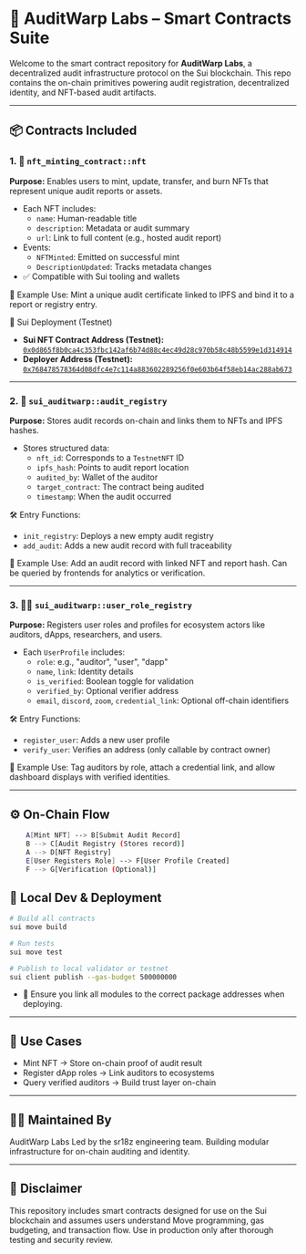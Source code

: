 # 🔐 AuditWarp Labs – Smart Contracts Suite

Welcome to the smart contract repository for **AuditWarp Labs**, a decentralized audit infrastructure protocol on the Sui blockchain. This repo contains the on-chain primitives powering audit registration, decentralized identity, and NFT-based audit artifacts.

---

## 📦 Contracts Included

### 1. 🧩 `nft_minting_contract::nft`

**Purpose:** Enables users to mint, update, transfer, and burn NFTs that represent unique audit reports or assets.

- Each NFT includes:
  - `name`: Human-readable title
  - `description`: Metadata or audit summary
  - `url`: Link to full content (e.g., hosted audit report)
- Events:
  - `NFTMinted`: Emitted on successful mint
  - `DescriptionUpdated`: Tracks metadata changes
- ✅ Compatible with Sui tooling and wallets

🔗 Example Use: Mint a unique audit certificate linked to IPFS and bind it to a report or registry entry.

📄 Sui Deployment (Testnet)

- **Sui NFT Contract Address (Testnet):** [`0x0d865f8b0ca4c353fbc142af6b74d88c4ec49d28c970b58c48b5599e1d314914`](https://testnet.suivision.xyz/package/0x0d865f8b0ca4c353fbc142af6b74d88c4ec49d28c970b58c48b5599e1d314914?tab=Code)  
- **Deployer Address (Testnet):** [`0x768478578364d08dfc4e7c114a883602289256f0e603b64f58eb14ac288ab673`](https://testnet.suivision.xyz/account/0x768478578364d08dfc4e7c114a883602289256f0e603b64f58eb14ac288ab673)

---

### 2. 🧾 `sui_auditwarp::audit_registry`

**Purpose:** Stores audit records on-chain and links them to NFTs and IPFS hashes.

- Stores structured data:
  - `nft_id`: Corresponds to a `TestnetNFT` ID
  - `ipfs_hash`: Points to audit report location
  - `audited_by`: Wallet of the auditor
  - `target_contract`: The contract being audited
  - `timestamp`: When the audit occurred

🛠 Entry Functions:

- `init_registry`: Deploys a new empty audit registry
- `add_audit`: Adds a new audit record with full traceability

🔗 Example Use: Add an audit record with linked NFT and report hash. Can be queried by frontends for analytics or verification.

---

### 3. 🧑‍💼 `sui_auditwarp::user_role_registry`

**Purpose:** Registers user roles and profiles for ecosystem actors like auditors, dApps, researchers, and users.

- Each `UserProfile` includes:
  - `role`: e.g., "auditor", "user", "dapp"
  - `name`, `link`: Identity details
  - `is_verified`: Boolean toggle for validation
  - `verified_by`: Optional verifier address
  - `email`, `discord`, `zoom`, `credential_link`: Optional off-chain identifiers

🛠 Entry Functions:

- `register_user`: Adds a new user profile
- `verify_user`: Verifies an address (only callable by contract owner)

🔗 Example Use: Tag auditors by role, attach a credential link, and allow dashboard displays with verified identities.

---

## ⚙️ On-Chain Flow

```bash
    A[Mint NFT] --> B[Submit Audit Record]
    B --> C[Audit Registry (Stores record)]
    A --> D[NFT Registry]
    E[User Registers Role] --> F[User Profile Created]
    F --> G[Verification (Optional)]
```

## 🧪 Local Dev & Deployment

```bash
# Build all contracts
sui move build

# Run tests
sui move test

# Publish to local validator or testnet
sui client publish --gas-budget 500000000
```
- 🔁 Ensure you link all modules to the correct package addresses when deploying.

---

## 📄 Use Cases
- Mint NFT → Store on-chain proof of audit result
- Register dApp roles → Link auditors to ecosystems
- Query verified auditors → Build trust layer on-chain

---

## 👨‍💻 Maintained By
AuditWarp Labs
Led by the sr18z engineering team.
Building modular infrastructure for on-chain auditing and identity.

---

## 🚨 Disclaimer
This repository includes smart contracts designed for use on the Sui blockchain and assumes users understand Move programming, gas budgeting, and transaction flow. Use in production only after thorough testing and security review.
